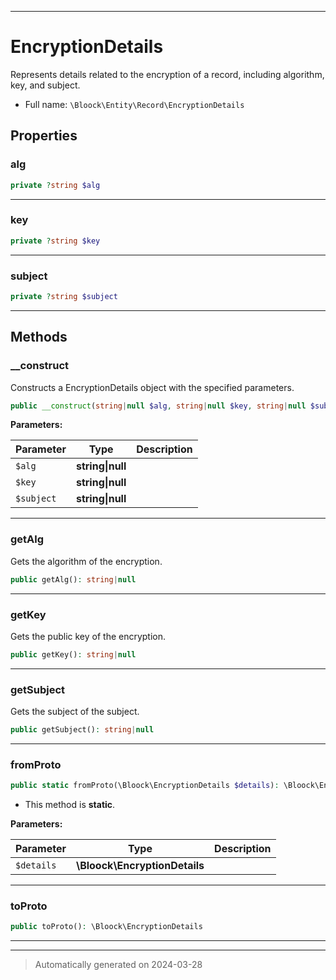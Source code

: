 ***

# EncryptionDetails

Represents details related to the encryption of a record, including algorithm, key, and subject.



* Full name: `\Bloock\Entity\Record\EncryptionDetails`



## Properties


### alg



```php
private ?string $alg
```






***

### key



```php
private ?string $key
```






***

### subject



```php
private ?string $subject
```






***

## Methods


### __construct

Constructs a EncryptionDetails object with the specified parameters.

```php
public __construct(string|null $alg, string|null $key, string|null $subject): mixed
```








**Parameters:**

| Parameter | Type | Description |
|-----------|------|-------------|
| `$alg` | **string&#124;null** |  |
| `$key` | **string&#124;null** |  |
| `$subject` | **string&#124;null** |  |





***

### getAlg

Gets the algorithm of the encryption.

```php
public getAlg(): string|null
```












***

### getKey

Gets the public key of the encryption.

```php
public getKey(): string|null
```












***

### getSubject

Gets the subject of the subject.

```php
public getSubject(): string|null
```












***

### fromProto



```php
public static fromProto(\Bloock\EncryptionDetails $details): \Bloock\Entity\Record\EncryptionDetails
```



* This method is **static**.




**Parameters:**

| Parameter | Type | Description |
|-----------|------|-------------|
| `$details` | **\Bloock\EncryptionDetails** |  |





***

### toProto



```php
public toProto(): \Bloock\EncryptionDetails
```












***


***
> Automatically generated on 2024-03-28
